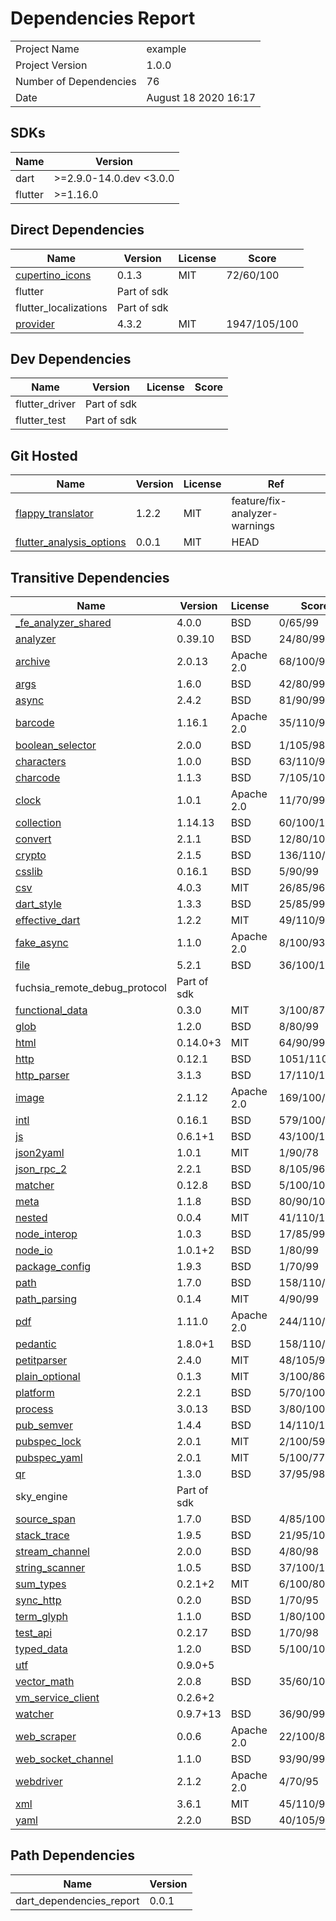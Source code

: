 # Dependencies Report

| | |
|-|-|
|Project Name|example|
|Project Version|1.0.0|
|Number of Dependencies|76|
|Date|August 18 2020 16:17|

## SDKs

|Name|Version|
|-|-|
|dart|>=2.9.0-14.0.dev <3.0.0|
|flutter|>=1.16.0|

## Direct Dependencies

|Name|Version|License|Score|
|-|-|-|-|
|[cupertino_icons](https://pub.dartlang.org)|0.1.3|MIT|72/60/100|
|flutter|Part of sdk| | |
|flutter_localizations|Part of sdk| | |
|[provider](https://pub.dartlang.org)|4.3.2|MIT|1947/105/100|

## Dev Dependencies

|Name|Version|License|Score|
|-|-|-|-|
|flutter_driver|Part of sdk| | |
|flutter_test|Part of sdk| | |

## Git Hosted

|Name|Version|License|Ref|
|-|-|-|-|
|[flappy_translator](https://github.com/defuncart/flappy_translator)|1.2.2|MIT|feature/fix-analyzer-warnings|
|[flutter_analysis_options](https://github.com/defuncart/flutter_analysis_options)|0.0.1|MIT|HEAD|

## Transitive Dependencies

|Name|Version|License|Score|
|-|-|-|-|
|[_fe_analyzer_shared](https://pub.dartlang.org)|4.0.0|BSD|0/65/99|
|[analyzer](https://pub.dartlang.org)|0.39.10|BSD|24/80/99|
|[archive](https://pub.dartlang.org)|2.0.13|Apache 2.0|68/100/99|
|[args](https://pub.dartlang.org)|1.6.0|BSD|42/80/99|
|[async](https://pub.dartlang.org)|2.4.2|BSD|81/90/99|
|[barcode](https://pub.dartlang.org)|1.16.1|Apache 2.0|35/110/97|
|[boolean_selector](https://pub.dartlang.org)|2.0.0|BSD|1/105/98|
|[characters](https://pub.dartlang.org)|1.0.0|BSD|63/110/98|
|[charcode](https://pub.dartlang.org)|1.1.3|BSD|7/105/100|
|[clock](https://pub.dartlang.org)|1.0.1|Apache 2.0|11/70/99|
|[collection](https://pub.dartlang.org)|1.14.13|BSD|60/100/100|
|[convert](https://pub.dartlang.org)|2.1.1|BSD|12/80/100|
|[crypto](https://pub.dartlang.org)|2.1.5|BSD|136/110/100|
|[csslib](https://pub.dartlang.org)|0.16.1|BSD|5/90/99|
|[csv](https://pub.dartlang.org)|4.0.3|MIT|26/85/96|
|[dart_style](https://pub.dartlang.org)|1.3.3|BSD|25/85/99|
|[effective_dart](https://pub.dartlang.org)|1.2.2|MIT|49/110/91|
|[fake_async](https://pub.dartlang.org)|1.1.0|Apache 2.0|8/100/93|
|[file](https://pub.dartlang.org)|5.2.1|BSD|36/100/100|
|fuchsia_remote_debug_protocol|Part of sdk| | |
|[functional_data](https://pub.dartlang.org)|0.3.0|MIT|3/100/87|
|[glob](https://pub.dartlang.org)|1.2.0|BSD|8/80/99|
|[html](https://pub.dartlang.org)|0.14.0+3|MIT|64/90/99|
|[http](https://pub.dartlang.org)|0.12.1|BSD|1051/110/100|
|[http_parser](https://pub.dartlang.org)|3.1.3|BSD|17/110/100|
|[image](https://pub.dartlang.org)|2.1.12|Apache 2.0|169/100/99|
|[intl](https://pub.dartlang.org)|0.16.1|BSD|579/100/100|
|[js](https://pub.dartlang.org)|0.6.1+1|BSD|43/100/100|
|[json2yaml](https://pub.dartlang.org)|1.0.1|MIT|1/90/78|
|[json_rpc_2](https://pub.dartlang.org)|2.2.1|BSD|8/105/96|
|[matcher](https://pub.dartlang.org)|0.12.8|BSD|5/100/100|
|[meta](https://pub.dartlang.org)|1.1.8|BSD|80/90/100|
|[nested](https://pub.dartlang.org)|0.0.4|MIT|41/110/100|
|[node_interop](https://pub.dartlang.org)|1.0.3|BSD|17/85/99|
|[node_io](https://pub.dartlang.org)|1.0.1+2|BSD|1/80/99|
|[package_config](https://pub.dartlang.org)|1.9.3|BSD|1/70/99|
|[path](https://pub.dartlang.org)|1.7.0|BSD|158/110/100|
|[path_parsing](https://pub.dartlang.org)|0.1.4|MIT|4/90/99|
|[pdf](https://pub.dartlang.org)|1.11.0|Apache 2.0|244/110/97|
|[pedantic](https://pub.dartlang.org)|1.8.0+1|BSD|158/110/100|
|[petitparser](https://pub.dartlang.org)|2.4.0|MIT|48/105/99|
|[plain_optional](https://pub.dartlang.org)|0.1.3|MIT|3/100/86|
|[platform](https://pub.dartlang.org)|2.2.1|BSD|5/70/100|
|[process](https://pub.dartlang.org)|3.0.13|BSD|3/80/100|
|[pub_semver](https://pub.dartlang.org)|1.4.4|BSD|14/110/100|
|[pubspec_lock](https://pub.dartlang.org)|2.0.1|MIT|2/100/59|
|[pubspec_yaml](https://pub.dartlang.org)|2.0.1|MIT|5/100/77|
|[qr](https://pub.dartlang.org)|1.3.0|BSD|37/95/98|
|sky_engine|Part of sdk| | |
|[source_span](https://pub.dartlang.org)|1.7.0|BSD|4/85/100|
|[stack_trace](https://pub.dartlang.org)|1.9.5|BSD|21/95/100|
|[stream_channel](https://pub.dartlang.org)|2.0.0|BSD|4/80/98|
|[string_scanner](https://pub.dartlang.org)|1.0.5|BSD|37/100/100|
|[sum_types](https://pub.dartlang.org)|0.2.1+2|MIT|6/100/80|
|[sync_http](https://pub.dartlang.org)|0.2.0|BSD|1/70/95|
|[term_glyph](https://pub.dartlang.org)|1.1.0|BSD|1/80/100|
|[test_api](https://pub.dartlang.org)|0.2.17|BSD|1/70/98|
|[typed_data](https://pub.dartlang.org)|1.2.0|BSD|5/100/100|
|[utf](https://pub.dartlang.org)|0.9.0+5|||
|[vector_math](https://pub.dartlang.org)|2.0.8|BSD|35/60/100|
|[vm_service_client](https://pub.dartlang.org)|0.2.6+2|||
|[watcher](https://pub.dartlang.org)|0.9.7+13|BSD|36/90/99|
|[web_scraper](https://pub.dartlang.org)|0.0.6|Apache 2.0|22/100/84|
|[web_socket_channel](https://pub.dartlang.org)|1.1.0|BSD|93/90/99|
|[webdriver](https://pub.dartlang.org)|2.1.2|Apache 2.0|4/70/95|
|[xml](https://pub.dartlang.org)|3.6.1|MIT|45/110/99|
|[yaml](https://pub.dartlang.org)|2.2.0|BSD|40/105/99|

## Path Dependencies

|Name|Version|
|-|-|
|dart_dependencies_report|0.0.1|

